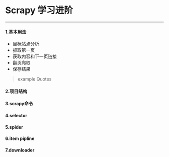 # Scrapy 学习进阶
---
#### 1.基本用法
- 目标站点分析
- 抓取第一页
- 获取内容和下一页链接
- 翻页爬取
- 保存结果

> example Quotes


#### 2.项目结构

#### 3.scrapy命令

#### 4.selector
#### 5.spider
#### 6.item pipline
#### 7.downloader

